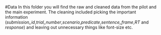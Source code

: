 #Data
In this folder you will find the raw and cleaned data from the pilot and the main experiment. The cleaning included picking the important information (*submission_id*,*trial_number*,*scenario*,*predicate*,*sentence_frame*,*RT* and *response*) and leaving out unnecessary things like font-size etc. 
